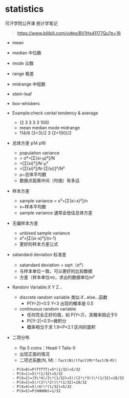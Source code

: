 # statistics
可汗学院公开课 统计学笔记
>https://www.bilibili.com/video/BV1Hx41177Qu?p=16

- mean
- median 中位数
- mode   众数
- range  极差
- midrange 中程数
- stem-leaf
- box-whiskers
- Example:check cental tendency & average
  - (2 3 3 3 3 100)
  - mean   median   mode   midrange 
  - 114/6  (3+3)/2  3      (2+100)/2

- 总体方差 p14 p16
  - population variance 
  - = σ²=[Σ(xi-μ)²]/N  
  - =[Σ(xi)²]/N-μ²  
  - =[Σ(xi)²]/N-[Σ(xi)]²/N² 
  - μ~总体平均数
  - 数据点距离中间（均值）有多远
 
- 样本方差  
  - sample variance = s²=[Σ(xi-x)²]/n   
  - x~样本平均数
  - sample variance 通常会低估总体方差
 
- 无偏样本方差 
  - unbised sample variance
  - s²=[Σ(xi-x)²]/(n-1)
  - 更好的样本方差公式

- satandard deviation 标准差
  - satandard deviation = sqrt（σ²）
  - 与样本单位一致，可以更好的比较数据
  - 方差（样本单位m)，求出的数据单位m²

- Random Variable:X Y Z...
  - discrete random variable 类似 if...else...函数
    - P(Y=2)=0.5 Y=3 出现的概率是 0.5
  - continuous random variable 
    - 任何完全正好的值，如 P(Y=2)，其概率趋近于0
    - P(|Y-2|<0.1)=微积分
    - 概率相当于求 1.9<P<2.1 区间的面积

- 二项分布
  - flip 5 coins：Head-1 Tails-0
  - 出现正面的情况
  - 二项式系数(N, M)：`fact(N)/(fact(M)*fact(N-M))`
  ```
  - P(X=0)=P(TTTTT)=5*(1/32)=5/32
  - P(X=1)=5\*(1/32)=5/32
  - P(X=2)=(5\*4)/2\*(1/32)=5!/(2!\*3!)\*(1/32)=10/32
  - P(X=3)=5!/(3!\*2!)\*(1/32)=10/32
  - P(X=4)=5!/4!\*(1/32)=5/32
  - P(X=5)=P(HHHHH)=1/32
  ```
 
 
